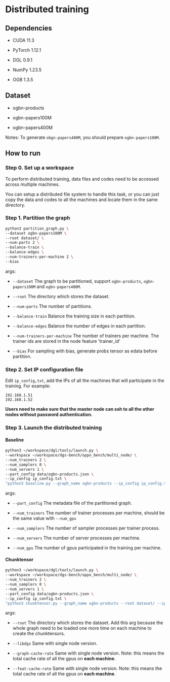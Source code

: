 # Distributed training

## Dependencies

- CUDA 11.3

- PyTorch 1.12.1

- DGL 0.9.1

- NumPy 1.23.5

- OGB 1.3.5

## Dataset

- ogbn-products

- ogbn-papers100M

- ogbn-papers400M

Notes: To generate `obgn-papers400M`, you should prepare `ogbn-papers100M`.

## How to run

### Step 0. Set up a workspace

To perform distributed training, data files and codes need to be accessed across multiple machines.

You can setup a distributed file system to handle this task, or you can just copy the data and codes to all the machines and locate them in the same directory.

### Step 1. Partition the graph

```bash
python3 partition_graph.py \
--dataset ogbn-papers100M \
--root dataset/ \
--num-parts 2 \
--balance-train \
--balance-edges \
--num-trainers-per-machine 2 \
--bias
```

args:

- `--dataset` The graph to be partitioned, support `ogbn-products`, `ogbn-papers100M` and `ogbn-papers400M`.

- `--root` The directory which stores the dataset.

- `--num-parts` The number of partitions.

- `--balance-train` Balance the training size in each partition.

- `--balance-edges` Balance the number of edges in each partition.

- `--num-trainers-per-machine` The number of trainers per machine. The trainer ids are stored in the node feature 'trainer_id'

- `--bias` For sampling with bias, generate probs tensor as edata before partition.

### Step 2. Set IP configuration file

Edit `ip_config,txt`, add the IPs of all the machines that will participate in the training. For example:

```text
192.168.1.51
192.168.1.52
```

**Users need to make sure that the master node can ssh to all the other nodes without password authentication.**

### Step 3. Launch the distributed training

#### Baseline

```bash
python3 ~/workspace/dgl/tools/launch.py \
--workspace ~/workspace/dgs-bench/oppo_bench/multi_node/ \
--num_trainers 2 \
--num_samplers 0 \
--num_servers 1 \
--part_config data/ogbn-products.json \
--ip_config ip_config.txt \
"python3 baseline.py --graph_name ogbn-products --ip_config ip_config.txt --batch_size 1000 --num_gpu 2 --model graphsage --bias"
```

args:

- `--part_config` The metadata file of the partitioned graph.

- `--num_trainers` The number of trainer processes per machine, should be the same value with `--num_gpu`

- `--num_samplers` The number of sampler processes per trainer process.

- `--num_servers` The number of server processes per machine.

- `--num_gpu` The number of gpus participated in the training per machine.

#### Chunktensor

```bash
python3 ~/workspace/dgl/tools/launch.py \
--workspace ~/workspace/dgs-bench/oppo_bench/multi_node/ \
--num_trainers 2 \
--num_samplers 0 \
--num_servers 1 \
--part_config data/ogbn-products.json \
--ip_config ip_config.txt \
"python3 chunktensor.py --graph_name ogbn-products --root dataset/ --ip_config ip_config.txt --batch_size 1000 --num_gpu 2 --model graphsage --bias --libdgs ../../../Dist-GPU-sampling/build/libdgs.so --graph-cache-rate 1 --feat-cache-rate 1"
```

args:

- `--root` The directory which stores the dataset. Add this arg because the whole graph need to be loaded one more time on each machine to create the chunktensors.

- `--libdgs` Same with single node version.

- `--graph-cache-rate` Same with single node version. Note: this means the total cache rate of all the gpus on **each machine**.

- `--feat-cache-rate` Same with single node version. Note: this means the total cache rate of all the gpus on **each machine**.